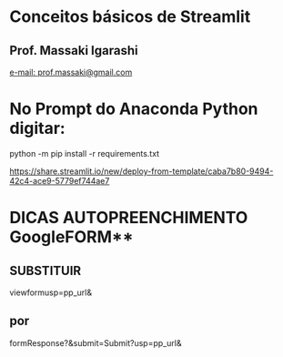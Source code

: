 # Conceitos básicos de Streamlit
## Prof. Massaki Igarashi
<a href="mailto:prof.massaki@gmail.com">e-mail: prof.massaki@gmail.com</a>

# No Prompt do Anaconda Python digitar:
python -m pip install -r requirements.txt

https://share.streamlit.io/new/deploy-from-template/caba7b80-9494-42c4-ace9-5779ef744ae7

# DICAS AUTOPREENCHIMENTO GoogleFORM**

## SUBSTITUIR
viewformusp=pp_url&
## por
formResponse?&submit=Submit?usp=pp_url&
